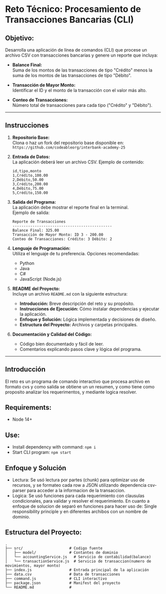 # Reto Técnico: Procesamiento de Transacciones Bancarias (CLI)

## Objetivo:

Desarrolla una aplicación de línea de comandos (CLI) que procese un archivo CSV con transacciones bancarias y genere un reporte que incluya:

- **Balance Final:**  
  Suma de los montos de las transacciones de tipo "Crédito" menos la suma de los montos de las transacciones de tipo "Débito".

- **Transacción de Mayor Monto:**  
  Identificar el ID y el monto de la transacción con el valor más alto.

- **Conteo de Transacciones:**  
  Número total de transacciones para cada tipo ("Crédito" y "Débito").

---

## Instrucciones

1. **Repositorio Base:**  
   Clona o haz un fork del repositorio base disponible en:  
   `https://github.com/codeableorg/interbank-academy-25`

2. **Entrada de Datos:**  
   La aplicación deberá leer un archivo CSV. Ejemplo de contenido:

   ```
   id,tipo,monto
   1,Crédito,100.00
   2,Débito,50.00
   3,Crédito,200.00
   4,Débito,75.00
   5,Crédito,150.00
   ```

3. **Salida del Programa:**  
   La aplicación debe mostrar el reporte final en la terminal.  
   Ejemplo de salida:

   ```
   Reporte de Transacciones
   ---------------------------------------------
   Balance Final: 325.00
   Transacción de Mayor Monto: ID 3 - 200.00
   Conteo de Transacciones: Crédito: 3 Débito: 2
   ```

4. **Lenguaje de Programación:**  
   Utiliza el lenguaje de tu preferencia. Opciones recomendadas:

   - Python
   - Java
   - C#
   - JavaScript (Node.js)

5. **README del Proyecto:**  
   Incluye un archivo `README.md` con la siguiente estructura:

   - **Introducción:** Breve descripción del reto y su propósito.
   - **Instrucciones de Ejecución:** Cómo instalar dependencias y ejecutar la aplicación.
   - **Enfoque y Solución:** Lógica implementada y decisiones de diseño.
   - **Estructura del Proyecto:** Archivos y carpetas principales.

6. **Documentación y Calidad del Código:**
   - Código bien documentado y fácil de leer.
   - Comentarios explicando pasos clave y lógica del programa.
---------------------------------------------------
## Introducción
El reto es un programa de comando interactivo que procesa archivo en formato cvs 
y como salida se obtiene un un resumen, y como tiene como proposito analizar los requerimentos, y mediante logica resolver.  
## Requirements:
* Node 14+
## Use:
* Install dependency with command: ```npm i```
* Start CLI program: ```npm start```
## Enfoque y Solución
* Lectura: Se usó lectura por partes (chunk) para optimizar uso de recursos, y se formateo cada row a JSON utilizando dependencia csv-parser
para acceder a la informacion de la transaccion.
* Logica: Se usó funciones para cada requerimiento con clausulas condicionales, para validar y resolver el requerimiento.
En cuanto a enfoque de solucion de separó en funciones para hacer uso de: Single responsibility principle y en diferentes archibos con un nombre de dominio.
## Estructura del Proyecto:
````
.
├── src/                     # Codigo fuente
│   ├── model/               # Contantes de dominio
│   └── accountingService.js   # Servicio de contabilidad(balance)
│   └── transactionService.js  # Servicio de transaccion(numero de movimientos, mayor monto)
├── index.js                 # Entrada principal de la aplicación
├── data.csv                 # Data de transacciones
├── command.js               # CLI interactivo
├── package.json             # Manifest del proyecto
└── README.md                # 

